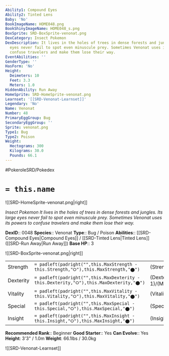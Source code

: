 ```yaml
---
Ability1: Compound Eyes
Ability2: Tinted Lens
Baby: 'No'
BookImageName: HOME048.png
BookShinyImageName: HOME048_s.png
BoxSprite: SRD-BoxSprite-venonat.png
DexCategory: Insect Pokemon
DexDescription: It lives in the holes of trees in dense forests and jungles. Its large
  eyes never fail to spot even minuscule prey. Sometimes Venonat uses its powers to
  confuse travelers and make them lose their way.
EventAbilities: ''
GenderType: ''
HasForm: 'No'
Height:
  Deimeters: 10
  Feet: 3.3
  Meters: 1.0
HiddenAbility: Run Away
HomeSprite: SRD-HomeSprite-venonat.png
Learnset: '[[SRD-Venonat-Learnset]]'
Legendary: 'No'
Name: Venonat
Number: 48
PrimaryEggGroup: Bug
SecondaryEggGroup: ''
Sprite: venonat.png
Type1: Bug
Type2: Poison
Weight:
  Hectograms: 300
  Kilograms: 30.0
  Pounds: 66.1
---
```


#PokeroleSRD/Pokedex

# `= this.name`

![[SRD-HomeSprite-venonat.png|right]]

*Insect Pokemon*
*It lives in the holes of trees in dense forests and jungles. Its large eyes never fail to spot even minuscule prey. Sometimes Venonat uses its powers to confuse travelers and make them lose their way.*

**DexID**:: 0048
**Species**:: Venonat
**Type**:: Bug / Poison
**Abilities**:: [[SRD-Compound Eyes|Compound Eyes]] / [[SRD-Tinted Lens|Tinted Lens]] ([[SRD-Run Away|Run Away]])
**Base HP**:: 3

![[SRD-BoxSprite-venonat.png|right]]

|           |                                                                                        |                                          |
| --------- | -------------------------------------------------------------------------------------- | ---------------------------------------- |
| Strength  | `= padleft(padright("",this.MaxStrength - this.Strength,"⭘"),this.MaxStrength,"⬤")`    | (Strength::2)/(MaxStrength::4)   |
| Dexterity | `= padleft(padright("",this.MaxDexterity - this.Dexterity,"⭘"),this.MaxDexterity,"⬤")` | (Dexterity:: 1)/(MaxDexterity::3) |
| Vitality  | `= padleft(padright("",this.MaxVitality - this.Vitality,"⭘"),this.MaxVitality,"⬤")`    | (Vitality::2)/(MaxVitality::4)   |
| Special   | `= padleft(padright("",this.MaxSpecial - this.Special,"⭘"),this.MaxSpecial,"⬤")`       | (Special::2)/(MaxSpecial::4)     |
| Insight   | `= padleft(padright("",this.MaxInsight - this.Insight,"⭘"),this.MaxInsight,"⬤")`       | (Insight::2)/(MaxInsight::4)     |

**Recommended Rank**:: Beginner
**Good Starter**:: Yes
**Can Evolve**:: Yes
**Height**: 3'3" / 1.0m
**Weight**: 66.1lbs / 30.0kg

![[SRD-Venonat-Learnset]]